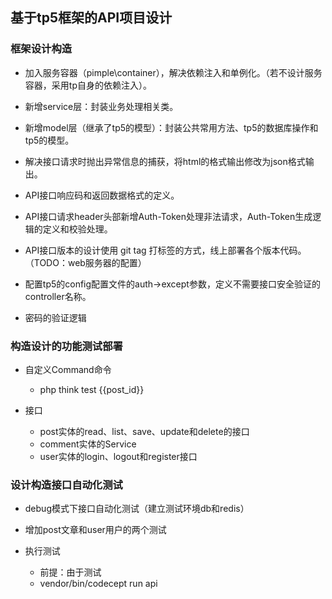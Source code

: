 ## 基于tp5框架的API项目设计

### 框架设计构造

* 加入服务容器（pimple\container），解决依赖注入和单例化。（若不设计服务容器，采用tp自身的依赖注入）。

* 新增service层：封装业务处理相关类。

* 新增model层（继承了tp5的模型）：封装公共常用方法、tp5的数据库操作和tp5的模型。

* 解决接口请求时抛出异常信息的捕获，将html的格式输出修改为json格式输出。

* API接口响应码和返回数据格式的定义。

* API接口请求header头部新增Auth-Token处理非法请求，Auth-Token生成逻辑的定义和校验处理。

* API接口版本的设计使用 git tag 打标签的方式，线上部署各个版本代码。（TODO：web服务器的配置） 

* 配置tp5的config配置文件的auth->except参数，定义不需要接口安全验证的controller名称。

* 密码的验证逻辑

### 构造设计的功能测试部署 

* 自定义Command命令
    * php think test {{post_id}}

* 接口
    * post实体的read、list、save、update和delete的接口
    * comment实体的Service
    * user实体的login、logout和register接口
    
### 设计构造接口自动化测试

* debug模式下接口自动化测试（建立测试环境db和redis）

* 增加post文章和user用户的两个测试

* 执行测试
    * 前提：由于测试
    * vendor/bin/codecept run api